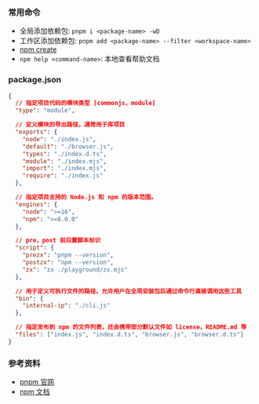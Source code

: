 ### 常用命令

- 全局添加依赖包: `pnpm i <package-name> -wD`
- 工作区添加依赖包: `pnpm add <package-name> --filter <workspace-name>`
- [npm create](https://juejin.cn/post/7241514309717573692)
- `npm help <command-name>`: 本地查看帮助文档

### package.json

```json
{
  // 指定项目代码的模块类型 [commonjs，module]
  "type": "module",

  // 定义模块的导出路径，通常用于库项目
  "exports": {
    "node": "./index.js",
    "default": "./browser.js",
    "types": "./index.d.ts",
    "module": "./index.mjs",
    "import": "./index.mjs",
    "require": "./index.js"
  },

  // 指定项目支持的 Node.js 和 npm 的版本范围。
  "engines": {
    "node": ">=16",
    "npm": ">=8.0.0"
  },

  // pre，post 前后置脚本标识
  "script": {
    "prezx": "pnpm --version",
    "postzx": "npm --version",
    "zx": "zx ./playground/zx.mjs"
  },

  // 用于定义可执行文件的路径，允许用户在全局安装包后通过命令行直接调用这些工具
  "bin": {
    "internal-ip": "./cli.js"
  },

  // 指定发布到 npm 的文件列表，还会携带部分默认文件如 license，README.md 等
  "files": ["index.js", "index.d.ts", "browser.js", "browser.d.ts"]
}
```

### 参考资料

- [pnpm 官网](https://pnpm.io/)
- [npm 文档](https://docs.npmjs.com/cli/v11/configuring-npm/package-json)
